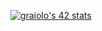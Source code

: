 <p align = "center">
<a href="https://github.com/JaeSeoKim/badge42"><img src="https://badge42.vercel.app/api/v2/clbifm27u00300fjr189qmc5z/stats?cursusId=21&coalitionId=283" alt="graiolo's 42 stats" /></a>
<!---
graiolo/graiolo is a ✨ special ✨ repository because its `README.md` (this file) appears on your GitHub profile.
You can click the Preview link to take a look at your changes.
--->
